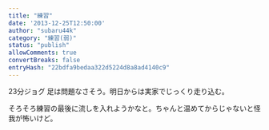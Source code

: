 ```yaml
---
title: "練習"
date: '2013-12-25T12:50:00'
author: "subaru44k"
category: "練習(弱)"
status: "publish"
allowComments: true
convertBreaks: false
entryHash: "22bdfa9bedaa322d5224d8a8ad4140c9"
---
```

23分ジョグ
足は問題なさそう。明日からは実家でじっくり走り込む。

そろそろ練習の最後に流しを入れようかなと。ちゃんと温めてからじゃないと怪我が怖いけど。
